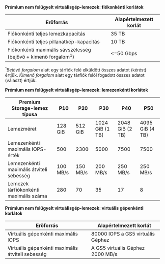 **Prémium nem felügyelt virtuálisgép-lemezek: fiókonkénti korlátok**

| Erőforrás | Alapértelmezett korlát |
| --- | --- |
| Fiókonkénti teljes lemezkapacitás |35 TB |
| Fiókonkénti teljes pillanatkép-kapacitás |10 TB |
| Fiókonkénti maximális sávszélesség (bejövő + kimenő forgalom<sup>1</sup>) |<=50 Gbps |

<sup>1</sup>*Bejövő forgalom* alatt egy tárfiók felé elküldött összes adatot (kérést) értjük. *Kimenő forgalom* alatt egy tárfiók felől fogadott összes adatot (választ) értjük.

**Prémium nem felügyelt virtuálisgép-lemezek: lemezenkénti korlátok**

| Premium Storage-lemez típusa | P10 | P20 | P30 | P40 | P50 |
| --- | --- | --- | --- | --- | --- |
| Lemezméret |128 GiB |512 GiB |1024 GiB (1 TB) |2048 GiB (2 TB)|4095 GiB (4 TB)|
| Lemezenkénti maximális IOPS-érték |500 |2300 |5000 |7500 |7500 |
| Lemezenkénti maximális átviteli sebesség |100 MB/s | 150 MB/s |200 MB/s |250 MB/s |250 MB/s |
| Lemezek tárfiókonkénti maximális száma |280 |70 |35 | 17 | 8 |

**Prémium nem felügyelt virtuálisgép-lemezek: virtuális gépenkénti korlátok**

| Erőforrás | Alapértelmezett korlát |
| --- | --- |
| Virtuális gépenkénti maximális IOPS |80000 IOPS a GS5 virtuális Géphez |
| Virtuális gépenkénti maximális átviteli sebesség |A GS5 virtuális Géphez 2000 MB/s |

